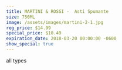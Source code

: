 ```yaml
---
title: MARTINI & ROSSI -  Asti Spumante
size: 750ML
image: /assets/images/martini-2-1.jpg
reg_price: $14.99
special_price: $10.49
expiration_date: 2018-03-20 00:00:00 -0600
show_special: true
---
```


all types